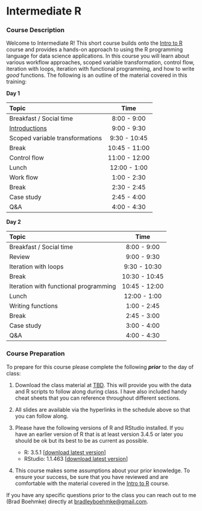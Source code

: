 
# Intermediate R

### Course Description

Welcome to Intermediate R\! This short course builds onto the [Intro to
R](https://github.com/uc-r/Intro-R) course and provides a hands-on
approach to using the R programming language for data science
applications. In this course you will learn about various workflow
approaches, scoped variable transformation, control flow, iteration with
loops, iteration with functional programming, and how to write *good*
functions. The following is an outline of the material covered in this
training:

**Day
1**

| Topic                                                                    |     Time      |
| :----------------------------------------------------------------------- | :-----------: |
| Breakfast / Social time                                                  |  8:00 - 9:00  |
| [Introductions](https://uc-r.github.io/Intermediate-R/day-1a-intro.html) |  9:00 - 9:30  |
| Scoped variable transformations                                          | 9:30 - 10:45  |
| Break                                                                    | 10:45 - 11:00 |
| Control flow                                                             | 11:00 - 12:00 |
| Lunch                                                                    | 12:00 - 1:00  |
| Work flow                                                                |  1:00 - 2:30  |
| Break                                                                    |  2:30 - 2:45  |
| Case study                                                               |  2:45 - 4:00  |
| Q\&A                                                                     |  4:00 - 4:30  |

**Day 2**

| Topic                                 |     Time      |
| :------------------------------------ | :-----------: |
| Breakfast / Social time               |  8:00 - 9:00  |
| Review                                |  9:00 - 9:30  |
| Iteration with loops                  | 9:30 - 10:30  |
| Break                                 | 10:30 - 10:45 |
| Iteration with functional programming | 10:45 - 12:00 |
| Lunch                                 | 12:00 - 1:00  |
| Writing functions                     |  1:00 - 2:45  |
| Break                                 |  2:45 - 3:00  |
| Case study                            |  3:00 - 4:00  |
| Q\&A                                  |  4:00 - 4:30  |

### Course Preparation

To prepare for this course please complete the following ***prior*** to
the day of class:

1.  Download the class material at [TBD](). This will provide you with
    the data and R scripts to follow along during class. I have also
    included handy cheat sheets that you can reference throughout
    different sections.

2.  All slides are available via the hyperlinks in the schedule above so
    that you can follow along.

3.  Please have the following versions of R and RStudio installed. If
    you have an earlier version of R that is at least version 3.4.5 or
    later you should be ok but its best to be as current as possible.
    
      - R: 3.5.1 \[[download latest
        version](https://cran.r-project.org/)\]
      - RStudio: 1.1.463 \[[download latest
        version](https://www.rstudio.com/products/rstudio/download/#download)\]

4.  This course makes some assumptions about your prior knowledge. To
    ensure your success, be sure that you have reviewed and are
    comfortable with the material covered in the [Intro to
    R](https://github.com/uc-r/Intro-R) course.

If you have any specific questions prior to the class you can reach out
to me (Brad Boehmke) directly at <bradleyboehmke@gmail.com>.
